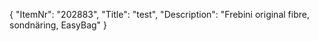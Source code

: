 {
  "ItemNr": "202883",
  "Title": "test",
  "Description": "Frebini original fibre, sondnäring, EasyBag"
}